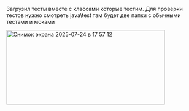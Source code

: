 Загрузил тесты вместе с классами которые тестим.
Для проверки тестов нужно смотреть java\test там будет две папки с обычными тестами и моками


<img width="413" height="195" alt="Снимок экрана 2025-07-24 в 17 57 12" src="https://github.com/user-attachments/assets/42036e69-ebc4-4f61-9d2b-c6f76a46131f" />
